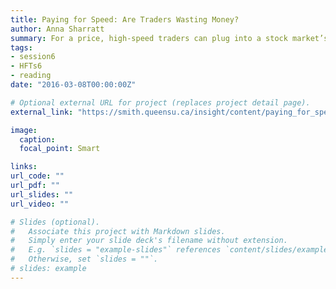 ```yaml
---
title: Paying for Speed: Are Traders Wasting Money?
author: Anna Sharratt 
summary: For a price, high-speed traders can plug into a stock market’s backbone. Unfair advantage or fair exchange? </br>Mar 8, 2016
tags:
- session6
- HFTs6
- reading
date: "2016-03-08T00:00:00Z"

# Optional external URL for project (replaces project detail page).
external_link: "https://smith.queensu.ca/insight/content/paying_for_speed_are_traders_wasting_money.php"

image:
  caption: 
  focal_point: Smart

links:
url_code: ""
url_pdf: ""
url_slides: ""
url_video: ""

# Slides (optional).
#   Associate this project with Markdown slides.
#   Simply enter your slide deck's filename without extension.
#   E.g. `slides = "example-slides"` references `content/slides/example-slides.md`.
#   Otherwise, set `slides = ""`.
# slides: example
---
```


